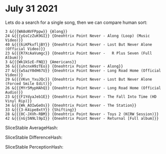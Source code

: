 # July 31 2021

Lets do a search for a single song, then we can compare human sort:

~~~
3 &{{{WA8oNVFPppw}} {Along}}
24 &{{{yGsCzZuK9GI}} {Oneohtrix Point Never - Along (Loop) (Music Video)}}
40 &{{{6iKPkxfljBY}} {Oneohtrix Point Never - Lost But Never Alone (Official Video)}}
23 &{{{R7XcAaVumgc}} {Oneohtrix Point Never -   R Plus Seven (Full Album)}}
3 &{{{Wk1kSzE-FNQ}} {Americans}}
36 &{{{uhcnxH9zTEo}} {Oneohtrix Point Never - Along}}
27 &{{{w5azY0dH67U}} {Oneohtrix Point Never - Long Road Home (Official Video)}}
29 &{{{VKvn_YxuJQc}} {Oneohtrix Point Never - Lost But Never Alone (Forced Smile Edit)}}
26 &{{{MYr5MypHAhQ}} {Oneohtrix Point Never - Long Road Home (Official Audio)}}
23 &{{{F1YdyaJeb1E}} {Oneohtrix Point Never - The Fall Into Time (HD Vinyl Rip)}}
34 &{{{Wk_AOIwGeOs}} {Oneohtrix Point Never - The Station}}
33 &{{{3-K4ipe8xtY}} {Shifting}}
28 &{{{0C-JXVh-RBM}} {Oneohtrix Point Never - Toys 2 (KCRW Session)}}
42 &{{{nGj5N9Ll9pI}} {Oneohtrix Point Never - Returnal [Full album]}}
~~~

SliceStable AverageHash:

SliceStable DifferenceHash:

SliceStable PerceptionHash:

